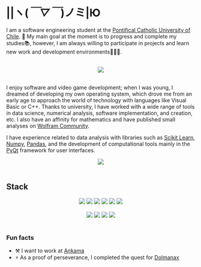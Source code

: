 # ||ヽ(*￣▽￣*)ノミ|Ю
I am a software engineering student at the [Pontifical Catholic University of Chile](https://www.uc.cl/en). 🎯 My main goal at the moment is to progress and complete my studies📚, however, I am always willing to participate in projects and learn new work and development environments👨🏻‍💻.

<br>
<div align="center"><img src="https://github-profile-trophy.vercel.app/?username=3rdPix&theme=algolia&no-bg=true&column=3&margin-w=10&rank=SSS,SS,S,AAA,AA,A"></div>
<br>



I enjoy software and video game development; when I was young, I dreamed of developing my own operating system, which drove me from an early age to approach the world of technology with languages like Visual Basic or C++. Thanks to university, I have worked with a wide range of tools in data science, numerical analysis, software implementation, and creation, etc. I also have an affinity for mathematics and have published small analyses on [Wolfram Community](https://community.wolfram.com/groups/-/m/t/2569841).



I have experience related to data analysis with libraries such as [Scikit Learn](https://scikit-learn.org/stable/index.html), [Numpy](https://numpy.org/), [Pandas](https://pandas.pydata.org/), and the development of computational tools mainly in the [PyQt](https://www.qt.io/qt-for-python) framework for user interfaces.

<div align="center"><img src="https://github-readme-stats.vercel.app/api?username=3rdPix&show_icons=true&theme=transparent&rank_icon=github&hide=stars"></div>
<br>


## Stack

<div align="center">
<img src="https://img.shields.io/badge/Python%203-FCE36C?style=for-the-badge&logo=python&logoColor=326A99">
<img src="https://img.shields.io/badge/Framework-brightgreen?style=for-the-badge&logo=qt&logoSize=auto&labelColor=blue">
<img src="https://img.shields.io/badge/language-blue?style=for-the-badge&logo=c&logoColor=white&labelColor=darkblue">
<img src="https://img.shields.io/badge/RISC--V-%232d3574?style=for-the-badge&logo=RISC-V&logoColor=%23f4b521">
<img src="https://img.shields.io/badge/Wolfram-FE0000?style=for-the-badge&logo=wolfram&logoColor=white">
<img src="https://img.shields.io/badge/ruby_on_rails-red?style=for-the-badge&logo=ruby%20on%20rails&logoSize=auto">
</div>
<br>
<div align="center">
<img src="https://img.shields.io/badge/Git-%23F05032?style=for-the-badge&logo=git&logoColor=white&logoSize=auto">
<img src="https://img.shields.io/badge/Neovim-%2357A143?style=for-the-badge&logo=neovim&logoColor=white&logoSize=auto">
<img src="https://img.shields.io/badge/Debian-%23A81D33?style=for-the-badge&logo=debian">
<img src="https://img.shields.io/badge/Bash-brightgreen?style=for-the-badge&logo=GNU%20Bash&logoColor=%234EAA25&labelColor=black">
</div>
<br>


### Fun facts
* ⚒️ I want to work at [Ankama](https://www.ankama.com/en)
* ⚡ As a proof of perseverance, I completed the quest for [Dolmanax](https://www.dofuspourlesnoobs.com/calendrier-de-lalmanax.html)
